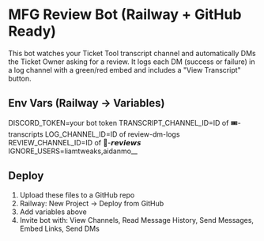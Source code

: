 # MFG Review Bot (Railway + GitHub Ready)

This bot watches your Ticket Tool transcript channel and automatically DMs the Ticket Owner asking for a review. It logs each DM (success or failure) in a log channel with a green/red embed and includes a "View Transcript" button.

## Env Vars (Railway -> Variables)
DISCORD_TOKEN=your bot token
TRANSCRIPT_CHANNEL_ID=ID of 🎟-transcripts
LOG_CHANNEL_ID=ID of review-dm-logs
REVIEW_CHANNEL_ID=ID of 📝-𝙧𝙚𝙫𝙞𝙚𝙬𝙨
IGNORE_USERS=liamtweaks,aidanmo__

## Deploy
1) Upload these files to a GitHub repo
2) Railway: New Project -> Deploy from GitHub
3) Add variables above
4) Invite bot with: View Channels, Read Message History, Send Messages, Embed Links, Send DMs
